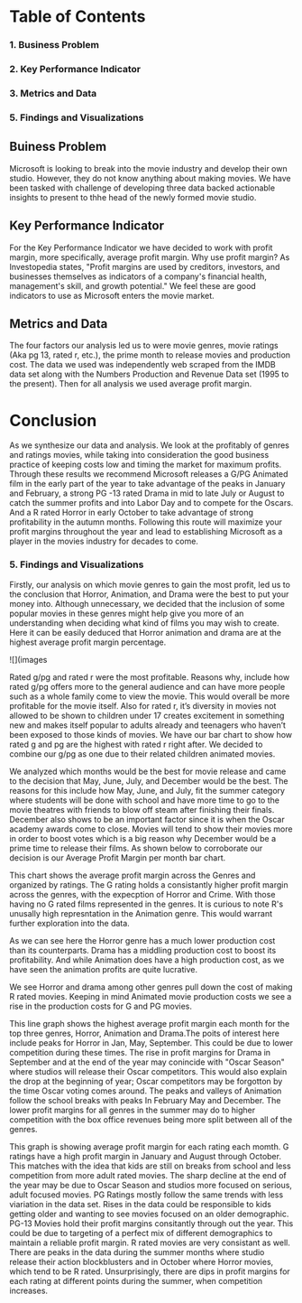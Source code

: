 # Table of Contents
### 1. Business Problem
### 2. Key Performance Indicator
### 3. Metrics and Data
### 5.  Findings and Visualizations
## Buiness Problem
Microsoft is looking to break into the movie industry and develop their own studio. However, they do not know anything about making movies. We have been tasked with challenge of developing three data backed actionable insights to present to thhe head of the newly formed movie studio.
## Key Performance Indicator
For the Key Performance Indicator we have decided to work with profit margin, more specifically, average profit margin. Why use profit margin? As Investopedia states, "Profit margins are used by creditors, investors, and businesses themselves as indicators of a company's financial health, management's skill, and growth potential." We feel these are good indicators to use as Microsoft enters the movie market.
## Metrics and Data
The four factors our analysis led us to were movie genres, movie ratings (Aka pg 13, rated r, etc.), the prime month to release movies and production cost. The data we used was independently web scraped from the IMDB data set along with the Numbers Production and Revenue Data set (1995 to the present). Then for all analysis we used average profit margin. 
# Conclusion
As we synthesize our data and analysis. We look at the profitably of genres and ratings movies, while taking into consideration the good business practice of keeping costs low and timing the market for maximum profits. Through these results we recommend Microsoft releases a G/PG Animated film in the early part of the year to take advantage of the peaks in January and February, a strong PG -13 rated Drama in mid to late July or August to catch the summer profits and into Labor Day and to compete for the Oscars. And a R rated Horror in early October to take advantage of strong profitability in the autumn months. Following this route will maximize your profit margins throughout the year and lead to establishing Microsoft as a player in the movies industry for decades to come.

### 5.  Findings and Visualizations
Firstly, our analysis on which movie genres to gain the most profit, led us to the conclusion that Horror, Animation, and Drama were the best to put your money into. Although unnecessary, we decided that the inclusion of some popular movies in these genres might help give you more of an understanding when deciding what kind of films you may wish to create. Here it can be easily deduced that Horror animation and drama are at the highest average profit margin percentage.

![](images


Rated g/pg and rated r were the most profitable. Reasons why, include how rated g/pg offers more to the general audience and can have more people such as a whole family come to view the movie. This would overall be more profitable for the movie itself. Also for rated r, it’s diversity in movies not allowed to be shown to children under 17 creates excitement in something new and makes itself popular to adults already and teenagers who haven’t been exposed to those kinds of movies. We have our bar chart to show how rated g and pg are the highest with rated r right after. We decided to combine our g/pg as one due to their related children animated movies. 




We analyzed which months would be the best for movie release and came to the decision that May, June, July, and December would be the best. The reasons for this include how May, June, and July, fit the summer category where students will be done with school and have more time to go to the movie theatres with friends to blow off steam after finishing their finals. December also shows to be an important factor since it is when the Oscar academy awards come to close. Movies will tend to show their movies more in order to boost votes which is a big reason why December would be a prime time to release their films. As shown below to corroborate our decision is our Average Profit Margin per month bar chart. 



This chart shows the average profit margin across the Genres and organized by ratings. The G rating holds a consistantly higher profit margin across the genres, with the expecption of Horror and Crime. With those having no G rated films represented in the genres. It is curious to note R's unusally high represntation in the Animation genre. This would warrant further exploration into the data.



As we can see here the Horror genre has a much lower production cost than its counterparts. Drama has a middling production cost to boost its profitability. And while Animation does have a high production cost, as we have seen the animation profits are quite lucrative.


We see Horror and drama among other genres pull down the cost of making R rated movies. Keeping in mind Animated movie production costs we see a rise in the production costs for G and PG movies.


This line graph shows the highest average profit margin each month for the top three genres, Horror, Animation and Drama.The poits of interest here include peaks for Horror in Jan, May, September. This could be due to lower competition during these times. The rise in profit margins for Drama in September and at the end of the year may conincide with "Oscar Season" where studios will release their Oscar competitors. This would also explain the drop at the beginning of year; Oscar competitors may be forgotton by the time Oscar voting comes around. The peaks and valleys of Animation follow the school breaks with peaks In February May and December. The lower profit margins for all genres in the summer may do to higher competition with the box office revenues being more split between all of the genres.



This graph is showing average profit margin for each rating each momth. G ratings have a high profit margin in January and August through October. This matches with the idea that kids are still on breaks from school and less competition from more adult rated movies. The sharp decline at the end of the year may be due to Oscar Season and studios more focused on serious, adult focused movies. PG Ratings mostly follow the same trends with less viariation in the data set. Rises in the data could be responsible to kids getting older and wanting to see movies focused on an older demographic. PG-13 Movies hold their profit margins consitantly through out the year. This could be due to targeting of a perfect mix of different demographics to maintain a reliable profit margin. R rated movies are very consistant as well. There are peaks in the data during the summer months where studio release their action blockblusters and in October where Horror movies, which tend to be R rated. Unsurprisingly, there are dips in profit margins for each rating at different points during the summer, when competition increases.

